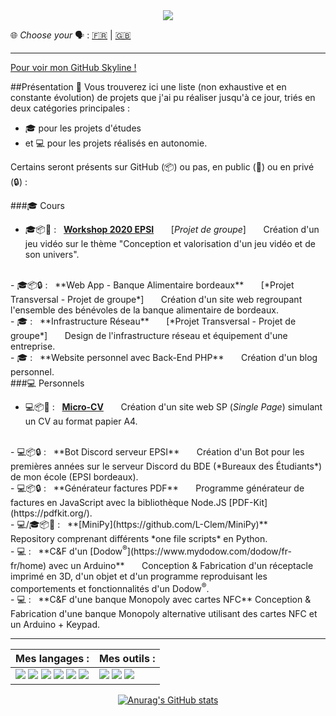 <center>
<img src="https://capsule-render.vercel.app/api?type=wave&color=timeAuto&height=300&section=header&text=Bienvenue%20sur%20mon%20GitHub%20&#128075;&fontSize=40&animation=twinkling">
</center>

&#127760; _Choose your_ &#128483; : [&#127467;&#127479;](./README.md) | [&#127468;&#127463;](./READMEEN.md)

---


[Pour voir mon GitHub Skyline !](https://skyline.github.com/l-clem/2021)


##Présentation 
🔭 Vous trouverez ici une liste (non exhaustive et en constante évolution) de projets que j'ai pu réaliser jusqu'à ce jour, triés en deux catégories principales : 
- 🎓 pour les projets d'études 
- et 💻 pour les projets réalisés en autonomie. 

Certains seront présents sur GitHub (📦) ou pas, en public (📂) ou en privé (🔒) :

###🎓 Cours

- 🎓📦📂 : &nbsp; **[Workshop 2020 EPSI](https://github.com/L-Clem/Workshop-2020-EPSI_B1-groupe-10)** 
&nbsp;&nbsp;&nbsp;&nbsp;&nbsp; [*Projet de groupe*]
&nbsp;&nbsp;&nbsp;&nbsp;&nbsp; Création d'un jeu vidéo sur le thème "Conception et valorisation d'un jeu vidéo et de son univers".
<br>
- 🎓📦🔒 : &nbsp; **Web App - Banque Alimentaire bordeaux**  
&nbsp;&nbsp;&nbsp;&nbsp;&nbsp; [*Projet Transversal - Projet de groupe*] 
&nbsp;&nbsp;&nbsp;&nbsp;&nbsp; Création d'un site web regroupant l'ensemble des bénévoles de la banque alimentaire de bordeaux.
<br>
- 🎓 : &nbsp; **Infrastructure Réseau**  
&nbsp;&nbsp;&nbsp;&nbsp;&nbsp; [*Projet Transversal - Projet de groupe*] 
&nbsp;&nbsp;&nbsp;&nbsp;&nbsp; Design de l'infrastructure réseau et équipement d'une entreprise.
<br>
- 🎓 : &nbsp; **Website personnel avec Back-End PHP**
&nbsp;&nbsp;&nbsp;&nbsp;&nbsp; Création d'un blog personnel.
<br>
###💻 Personnels

- 💻📦📂 : &nbsp; **[Micro-CV](https://github.com/L-Clem/cv)**
&nbsp;&nbsp;&nbsp;&nbsp;&nbsp; Création d'un site web SP (*Single Page*) simulant un CV au format papier A4.
<br>
- 💻📦🔒 : &nbsp; **Bot Discord serveur EPSI**
&nbsp;&nbsp;&nbsp;&nbsp;&nbsp; Création d'un Bot pour les premières années sur le serveur Discord du BDE (*Bureaux des Étudiants*) de mon école (EPSI bordeaux).
<br>
- 💻📦🔒 : &nbsp; **Générateur factures PDF**
&nbsp;&nbsp;&nbsp;&nbsp;&nbsp; Programme générateur de factures en JavaScript avec la bibliothèque Node.JS [PDF-Kit](https://pdfkit.org/).
<br>
- 💻/🎓📦📂 : &nbsp; **[MiniPy](https://github.com/L-Clem/MiniPy)**
&nbsp;&nbsp;&nbsp;&nbsp;&nbsp; Repository comprenant différents *one file scripts* en Python.
<br>
- 💻 : &nbsp; **C&F d'un [Dodow<sup>&reg;</sup>](https://www.mydodow.com/dodow/fr-fr/home) avec un Arduino**
&nbsp;&nbsp;&nbsp;&nbsp;&nbsp; Conception & Fabrication d'un réceptacle imprimé en 3D, d'un objet et d'un programme reproduisant les comportements et fonctionnalités d'un Dodow<sup>&reg;</sup>.
<br> 
- 💻 : &nbsp; **C&F d'une banque Monopoly avec cartes NFC**
Conception & Fabrication d'une banque Monopoly alternative utilisant des cartes NFC et un Arduino + Keypad.


<br>

---

<!-- https://medium.com/javascript-in-plain-english/how-to-make-custom-language-badges-for-your-profile-using-shields-io-d2aeaf016b6b -->

Mes langages : | Mes outils :
-------------- | -------------
![](https://img.shields.io/badge/-HTML5-E34F26?logo=HTML5&logoColor=white&style=flat-square) ![](https://img.shields.io/badge/-CSS3-1572B6?logo=CSS3&logoColor=white&style=flat-square) ![](https://img.shields.io/badge/-JavaScript-F7DF1E?logo=JavaScript&logoColor=white&style=flat-square) ![](https://img.shields.io/badge/-PHP-777BB4?logo=PHP&logoColor=white&style=flat-square) ![](https://img.shields.io/badge/-Python-3776AB?logo=python&logoColor=white&style=flat-square) ![](https://img.shields.io/badge/-C-A8B9CC?logo=C&logoColor=black&style=flat-square) | ![](https://img.shields.io/badge/-Git-F05032?logo=git&logoColor=white&style=flat-square) ![](https://img.shields.io/badge/-GitHub-181717?logo=GitHu&logoColor=white&style=flat-square) ![](https://img.shields.io/badge/-Visual%20Studio%20Code-007ACC?logo=Visual-Studio-Code&logoColor=white&style=flat-square)

<center>

[![Anurag's GitHub stats](https://github-readme-stats.vercel.app/api?username=l-clem&count_private=true&show_icons=true&locale=fr)](https://github.com/anuraghazra/github-readme-stats)
</center>